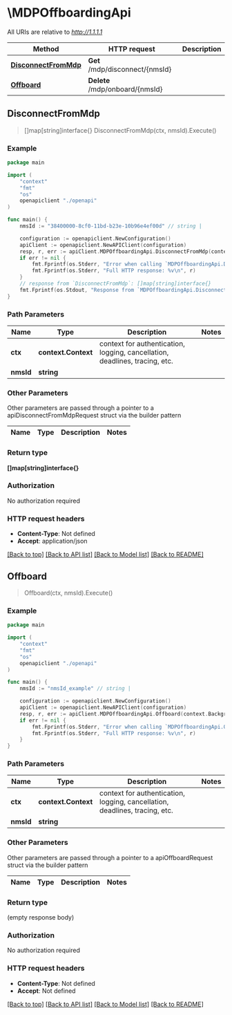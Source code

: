# \MDPOffboardingApi

All URIs are relative to *http://1.1.1.1*

Method | HTTP request | Description
------------- | ------------- | -------------
[**DisconnectFromMdp**](MDPOffboardingApi.md#DisconnectFromMdp) | **Get** /mdp/disconnect/{nmsId} | 
[**Offboard**](MDPOffboardingApi.md#Offboard) | **Delete** /mdp/onboard/{nmsId} | 



## DisconnectFromMdp

> []map[string]interface{} DisconnectFromMdp(ctx, nmsId).Execute()





### Example

```go
package main

import (
    "context"
    "fmt"
    "os"
    openapiclient "./openapi"
)

func main() {
    nmsId := "38400000-8cf0-11bd-b23e-10b96e4ef00d" // string | 

    configuration := openapiclient.NewConfiguration()
    apiClient := openapiclient.NewAPIClient(configuration)
    resp, r, err := apiClient.MDPOffboardingApi.DisconnectFromMdp(context.Background(), nmsId).Execute()
    if err != nil {
        fmt.Fprintf(os.Stderr, "Error when calling `MDPOffboardingApi.DisconnectFromMdp``: %v\n", err)
        fmt.Fprintf(os.Stderr, "Full HTTP response: %v\n", r)
    }
    // response from `DisconnectFromMdp`: []map[string]interface{}
    fmt.Fprintf(os.Stdout, "Response from `MDPOffboardingApi.DisconnectFromMdp`: %v\n", resp)
}
```

### Path Parameters


Name | Type | Description  | Notes
------------- | ------------- | ------------- | -------------
**ctx** | **context.Context** | context for authentication, logging, cancellation, deadlines, tracing, etc.
**nmsId** | **string** |  | 

### Other Parameters

Other parameters are passed through a pointer to a apiDisconnectFromMdpRequest struct via the builder pattern


Name | Type | Description  | Notes
------------- | ------------- | ------------- | -------------


### Return type

**[]map[string]interface{}**

### Authorization

No authorization required

### HTTP request headers

- **Content-Type**: Not defined
- **Accept**: application/json

[[Back to top]](#) [[Back to API list]](../README.md#documentation-for-api-endpoints)
[[Back to Model list]](../README.md#documentation-for-models)
[[Back to README]](../README.md)


## Offboard

> Offboard(ctx, nmsId).Execute()





### Example

```go
package main

import (
    "context"
    "fmt"
    "os"
    openapiclient "./openapi"
)

func main() {
    nmsId := "nmsId_example" // string | 

    configuration := openapiclient.NewConfiguration()
    apiClient := openapiclient.NewAPIClient(configuration)
    resp, r, err := apiClient.MDPOffboardingApi.Offboard(context.Background(), nmsId).Execute()
    if err != nil {
        fmt.Fprintf(os.Stderr, "Error when calling `MDPOffboardingApi.Offboard``: %v\n", err)
        fmt.Fprintf(os.Stderr, "Full HTTP response: %v\n", r)
    }
}
```

### Path Parameters


Name | Type | Description  | Notes
------------- | ------------- | ------------- | -------------
**ctx** | **context.Context** | context for authentication, logging, cancellation, deadlines, tracing, etc.
**nmsId** | **string** |  | 

### Other Parameters

Other parameters are passed through a pointer to a apiOffboardRequest struct via the builder pattern


Name | Type | Description  | Notes
------------- | ------------- | ------------- | -------------


### Return type

 (empty response body)

### Authorization

No authorization required

### HTTP request headers

- **Content-Type**: Not defined
- **Accept**: Not defined

[[Back to top]](#) [[Back to API list]](../README.md#documentation-for-api-endpoints)
[[Back to Model list]](../README.md#documentation-for-models)
[[Back to README]](../README.md)

